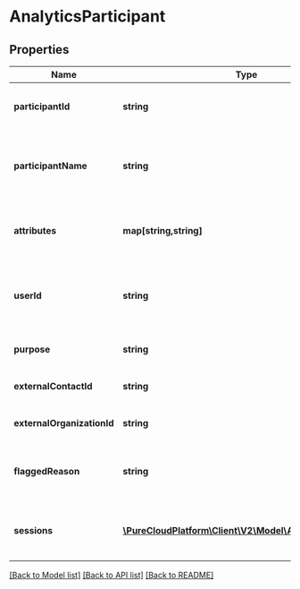 # AnalyticsParticipant

## Properties
Name | Type | Description | Notes
------------ | ------------- | ------------- | -------------
**participantId** | **string** | Unique identifier for the participant | [optional] 
**participantName** | **string** | A human readable name identifying the participant | [optional] 
**attributes** | **map[string,string]** | List of attributes associated to this participant | [optional] 
**userId** | **string** | If a user, then this will be the unique identifier for the user | [optional] 
**purpose** | **string** | The participant&#39;s purpose | [optional] 
**externalContactId** | **string** | External Contact Identifier | [optional] 
**externalOrganizationId** | **string** | External Organization Identifier | [optional] 
**flaggedReason** | **string** | Reason for which participant flagged conversation | [optional] 
**sessions** | [**\PureCloudPlatform\Client\V2\Model\AnalyticsSession[]**](AnalyticsSession.md) | List of sessions associated to this participant | [optional] 

[[Back to Model list]](../README.md#documentation-for-models) [[Back to API list]](../README.md#documentation-for-api-endpoints) [[Back to README]](../README.md)


